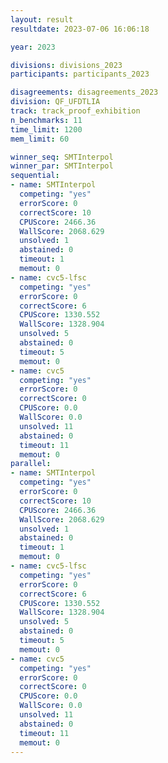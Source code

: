 ```yaml
---
layout: result
resultdate: 2023-07-06 16:06:18

year: 2023

divisions: divisions_2023
participants: participants_2023

disagreements: disagreements_2023
division: QF_UFDTLIA
track: track_proof_exhibition
n_benchmarks: 11
time_limit: 1200
mem_limit: 60

winner_seq: SMTInterpol
winner_par: SMTInterpol
sequential:
- name: SMTInterpol
  competing: "yes"
  errorScore: 0
  correctScore: 10
  CPUScore: 2466.36
  WallScore: 2068.629
  unsolved: 1
  abstained: 0
  timeout: 1
  memout: 0
- name: cvc5-lfsc
  competing: "yes"
  errorScore: 0
  correctScore: 6
  CPUScore: 1330.552
  WallScore: 1328.904
  unsolved: 5
  abstained: 0
  timeout: 5
  memout: 0
- name: cvc5
  competing: "yes"
  errorScore: 0
  correctScore: 0
  CPUScore: 0.0
  WallScore: 0.0
  unsolved: 11
  abstained: 0
  timeout: 11
  memout: 0
parallel:
- name: SMTInterpol
  competing: "yes"
  errorScore: 0
  correctScore: 10
  CPUScore: 2466.36
  WallScore: 2068.629
  unsolved: 1
  abstained: 0
  timeout: 1
  memout: 0
- name: cvc5-lfsc
  competing: "yes"
  errorScore: 0
  correctScore: 6
  CPUScore: 1330.552
  WallScore: 1328.904
  unsolved: 5
  abstained: 0
  timeout: 5
  memout: 0
- name: cvc5
  competing: "yes"
  errorScore: 0
  correctScore: 0
  CPUScore: 0.0
  WallScore: 0.0
  unsolved: 11
  abstained: 0
  timeout: 11
  memout: 0
---
```

